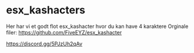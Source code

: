 # esx_kashacters
Her har vi et godt flot esx_kashacter hvor du kan have 4 karaktere
Orginale filer: https://github.com/FiveEYZ/esx_kashacter


https://discord.gg/5PJzUh2qAv
